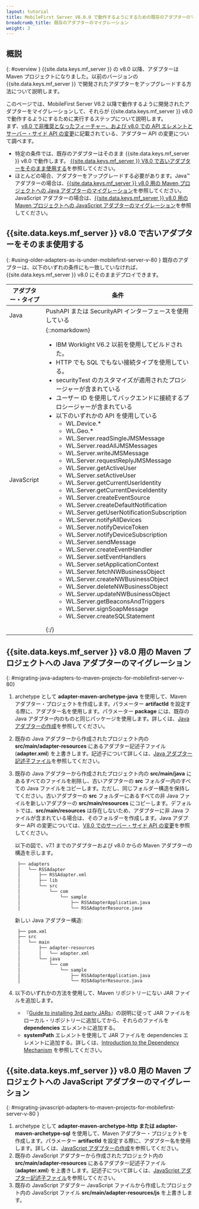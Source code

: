 ```yaml
---
layout: tutorial
title: MobileFirst Server V8.0.0 で動作するようにするための既存のアダプターのマイグレーション
breadcrumb_title: 既存のアダプターのマイグレーション
weight: 3
---
```

<!-- NLS_CHARSET=UTF-8 -->
## 概説
{: #overview }
{{site.data.keys.mf_server }} の v8.0 以降、アダプターは Maven プロジェクトになりました。以前のバージョンの {{site.data.keys.mf_server }} で開発されたアダプターをアップグレードする方法について説明します。

このページでは、MobileFirst Server V6.2 以降で動作するように開発されたアダプターをマイグレーションして、それらが {{site.data.keys.mf_server }} v8.0 で動作するようにするために実行するステップについて説明します。  
まず、[v8.0 で非推奨となったフィーチャー、および v8.0 での API エレメントとサーバー・サイド API の変更](../../product-overview/release-notes/deprecated-discontinued/)に記載されている、アダプター API の変更について調べます。

* 特定の条件では、既存のアダプターはそのまま {{site.data.keys.mf_server }} v8.0 で動作します。
[{{site.data.keys.mf_server }} V8.0 で古いアダプターをそのまま使用する](#using-older-adapters-as-is-under-mobilefirst-server-v-80)を参照してください。
* ほとんどの場合、アダプターをアップグレードする必要があります。Java™ アダプターの場合は、[{{site.data.keys.mf_server }} v8.0 用の Maven プロジェクトへの Java アダプターのマイグレーション](#migrating-java-adapters-to-maven-projects-for-mobilefirst-server-v-80)を参照してください。JavaScript アダプターの場合は、[{{site.data.keys.mf_server }} v8.0 用の Maven プロジェクトへの JavaScript アダプターのマイグレーション](#migrating-javascript-adapters-to-maven-projects-for-mobilefirst-server-v-80)を参照してください。

## {{site.data.keys.mf_server }} v8.0 で古いアダプターをそのまま使用する
{: #using-older-adapters-as-is-under-mobilefirst-server-v-80 }
既存のアダプターは、以下のいずれの条件にも一致していなければ、{{site.data.keys.mf_server }} v8.0 にそのままデプロイできます。

| アダプター・タイプ | 条件 | 
|--------------|-----------|
| Java | PushAPI または SecurityAPI インターフェースを使用している | 
| JavaScript | {::nomarkdown}<ul><li>IBM Worklight V6.2 以前を使用してビルドされた。</li><li>HTTP でも SQL でもない接続タイプを使用している。</li><li>securityTest のカスタマイズが適用されたプロシージャーが含まれている</li><li>ユーザー ID を使用してバックエンドに接続するプロシージャーが含まれている</li><li>以下のいずれかの API を使用している<ul><li>WL.Device.*</li><li>WL.Geo.\*</li><li>WL.Server.readSingleJMSMessage</li><li>WL.Server.readAllJMSMessages</li><li>WL.Server.writeJMSMessage</li><li>WL.Server.requestReplyJMSMessage</li><li>WL.Server.getActiveUser</li><li>WL.Server.setActiveUser</li><li>WL.Server.getCurrentUserIdentity</li><li>WL.Server.getCurrentDeviceIdentity</li><li>WL.Server.createEventSource</li><li>WL.Server.createDefaultNotification</li><li>WL.Server.getUserNotificationSubscription</li><li>WL.Server.notifyAllDevices</li><li>WL.Server.notifyDeviceToken</li><li>WL.Server.notifyDeviceSubscription</li><li>WL.Server.sendMessage</li><li>WL.Server.createEventHandler</li><li>WL.Server.setEventHandlers</li><li>WL.Server.setApplicationContext</li><li>WL.Server.fetchNWBusinessObject</li><li>WL.Server.createNWBusinessObject</li><li>WL.Server.deleteNWBusinessObject</li><li>WL.Server.updateNWBusinessObject</li><li>WL.Server.getBeaconsAndTriggers</li><li>WL.Server.signSoapMessage</li><li>WL.Server.createSQLStatement</li></ul></li></ul>{:/} |

## {{site.data.keys.mf_server }} v8.0 用の Maven プロジェクトへの Java アダプターのマイグレーション
{: #migrating-java-adapters-to-maven-projects-for-mobilefirst-server-v-80}
1. archetype として **adapter-maven-archetype-java** を使用して、Maven アダプター・プロジェクトを作成します。パラメーター **artifactId** を設定する際に、アダプター名を使用します。パラメーター **package** には、既存の Java アダプター内のものと同じパッケージを使用します。詳しくは、[Java アダプターの作成](../../adapters/creating-adapters)を参照してください。
2. 既存の Java アダプターから作成されたプロジェクト内の **src/main/adapter-resources** にあるアダプター記述子ファイル (**adapter.xml**) を上書きします。記述子について詳しくは、[Java アダプター記述子ファイル](../../adapters/java-adapters/#the-adapter-resources-folder)を参照してください。
3. 既存の Java アダプターから作成されたプロジェクト内の **src/main/java** にあるすべてのファイルを削除し、古いアダプターの **src** フォルダー内のすべての Java ファイルをコピーします。ただし、同じフォルダー構造を保持してください。古いアダプターの **src** フォルダーにあるすべての非 Java ファイルを新しいアダプターの **src/main/resources** にコピーします。デフォルトでは、**src/main/resources** は存在しないため、アダプターに非 Java ファイルが含まれている場合は、そのフォルダーを作成します。Java アダプター API の変更については、[V8.0 でのサーバー・サイド API の変更](#migrating-javascript-adapters-to-maven-projects-for-mobilefirst-server-v-80)を参照してください。

   以下の図で、v7.1 までのアダプターおよび v8.0 からの Maven アダプターの構造を示します。 

   ```xml
    ├── adapters
    │   └── RSSAdapter
    │       ├── RSSAdapter.xml
    │       ├── lib
    │       └── src
    │           └── com
    │               └── sample
    │                   ├── RSSAdapterApplication.java
    │                   └── RSSAdapterResource.java
   ```
    
   新しい Java アダプター構造:

   ```xml
    ├── pom.xml
    ├── src
    │   └── main
    │       ├── adapter-resources
    │       │   └── adapter.xml
    │       └── java
    │           └── com
    │               └── sample
    │                   ├── RSSAdapterApplication.java
    │                   └── RSSAdapterResource.java
   ```

4. 以下のいずれかの方法を使用して、Maven リポジトリーにない JAR ファイルを追加します。
    * 『[Guide to installing 3rd party JARs](https://maven.apache.org/guides/mini/guide-3rd-party-jars-local.html)』の説明に従って JAR ファイルをローカル・リポジトリーに追加してから、それらのファイルを **dependencies** エレメントに追加する。
    * **systemPath** エレメントを使用して JAR ファイルを dependencies エレメントに追加する。詳しくは、[Introduction to the Dependency Mechanism](https://maven.apache.org/guides/introduction/introduction-to-dependency-mechanism.html) を参照してください。

## {{site.data.keys.mf_server }} v8.0 用の Maven プロジェクトへの JavaScript アダプターのマイグレーション
{: #migrating-javascript-adapters-to-maven-projects-for-mobilefirst-server-v-80 }
1. archetype として **adapter-maven-archetype-http または adapter-maven-archetype-sql** を使用して、Maven アダプター・プロジェクトを作成します。パラメーター **artifactId** を設定する際に、アダプター名を使用します。詳しくは、[JavaScript アダプターの作成](../../adapters/creating-adapters)を参照してください。
2. 既存の JavaScript アダプターから作成されたプロジェクト内の **src/main/adapter-resources** にあるアダプター記述子ファイル (**adapter.xml**) を上書きします。記述子について詳しくは、[JavaScript アダプター記述子ファイル](../../adapters/javascript-adapters/#the-adapter-resources-folder)を参照してください。
3. 既存の JavaScript アダプター JavaScript ファイルから作成したプロジェクト内の JavaScript ファイル **src/main/adapter-resources/js** を上書きします。
